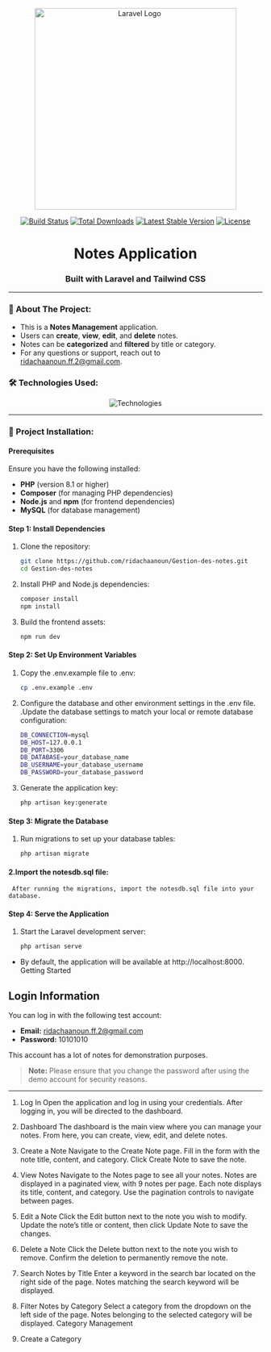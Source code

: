 <p align="center"><a href="https://laravel.com" target="_blank"><img src="https://raw.githubusercontent.com/laravel/art/master/logo-lockup/5%20SVG/2%20CMYK/1%20Full%20Color/laravel-logolockup-cmyk-red.svg" width="400" alt="Laravel Logo"></a></p>

<p align="center">
<a href="https://github.com/laravel/framework/actions"><img src="https://github.com/laravel/framework/workflows/tests/badge.svg" alt="Build Status"></a>
<a href="https://packagist.org/packages/laravel/framework"><img src="https://img.shields.io/packagist/dt/laravel/framework" alt="Total Downloads"></a>
<a href="https://packagist.org/packages/laravel/framework"><img src="https://img.shields.io/packagist/v/laravel/framework" alt="Latest Stable Version"></a>
<a href="https://packagist.org/packages/laravel/framework"><img src="https://img.shields.io/packagist/l/laravel/framework" alt="License"></a>
</p>
<!-- MasterHead -->

<h1 align="center">Notes Application</h1>
<h3 align="center">Built with Laravel and Tailwind CSS</h3>

---

### 🚀 About The Project:  
-  This is a **Notes Management** application.
-  Users can **create**, **view**, **edit**, and **delete** notes.
-  Notes can be **categorized** and **filtered** by title or category.
-  For any questions or support, reach out to [ridachaanoun.ff.2@gmail.com](mailto:ridachaanoun.ff.2@gmail.com).


### 🛠 Technologies Used:  
<p align="center">
  <img src="https://skillicons.dev/icons?i=laravel,tailwindcss,mysql,php,git" alt="Technologies" />
</p>

---

### 📄 Project Installation:

#### Prerequisites
Ensure you have the following installed:
- **PHP** (version 8.1 or higher)
- **Composer** (for managing PHP dependencies)
- **Node.js** and **npm** (for frontend dependencies)
- **MySQL** (for database management)

#### Step 1: Install Dependencies

1. Clone the repository:
   ```bash
   git clone https://github.com/ridachaanoun/Gestion-des-notes.git
   cd Gestion-des-notes
2. Install PHP and Node.js dependencies:

    ```bash
    composer install
    npm install
3. Build the frontend assets:
    ```bash
    npm run dev
    
#### Step 2: Set Up Environment Variables
1. Copy the .env.example file to .env:
    ```bash
    cp .env.example .env
2. Configure the database and other environment settings in the .env file.
.Update the database settings to match your local or remote database configuration:
    ```bash
    DB_CONNECTION=mysql
    DB_HOST=127.0.0.1
    DB_PORT=3306
    DB_DATABASE=your_database_name
    DB_USERNAME=your_database_username
    DB_PASSWORD=your_database_password

3. Generate the application key:
     ```bash
    php artisan key:generate
#### Step 3: Migrate the Database
1. Run migrations to set up your database tables:
   ```bash
   php artisan migrate
#### 2.Import the notesdb.sql file:
     After running the migrations, import the notesdb.sql file into your database.
    
#### Step 4: Serve the Application
1. Start the Laravel development server:    
    ```bash
    php artisan serve
- By default, the application will be available at http://localhost:8000.
Getting Started

## Login Information

You can log in with the following test account:

- **Email:** ridachaanoun.ff.2@gmail.com
- **Password:** 10101010

This account has a lot of notes for demonstration purposes.

> **Note:** Please ensure that you change the password after using the demo account for security reasons.
---
1. Log In
Open the application and log in using your credentials.
After logging in, you will be directed to the dashboard.
2. Dashboard
The dashboard is the main view where you can manage your notes. From here, you can create, view, edit, and delete notes.

3. Create a Note
Navigate to the Create Note page.
Fill in the form with the note title, content, and category.
Click Create Note to save the note.
4. View Notes
Navigate to the Notes page to see all your notes.
Notes are displayed in a paginated view, with 9 notes per page.
Each note displays its title, content, and category.
Use the pagination controls to navigate between pages.
5. Edit a Note
Click the Edit button next to the note you wish to modify.
Update the note’s title or content, then click Update Note to save the changes.
6. Delete a Note
Click the Delete button next to the note you wish to remove.
Confirm the deletion to permanently remove the note.
7. Search Notes by Title
Enter a keyword in the search bar located on the right side of the page.
Notes matching the search keyword will be displayed.
8. Filter Notes by Category
Select a category from the dropdown on the left side of the page.
Notes belonging to the selected category will be displayed.
Category Management
1. Create a Category

